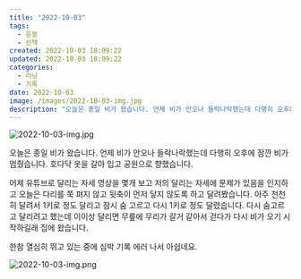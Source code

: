 ```yaml
---
title: "2022-10-03"
tags:
  - 운동
  - 산책
created: 2022-10-03 18:09:22
updated: 2022-10-03 18:09:22
categories:
  - 러닝
  - 기록
date: 2022-10-03
image: /images/2022-10-03-img.jpg
description: "오늘은 종일 비가 왔습니다. 언제 비가 안오나 들락나락했는데 다행히 오후에 잠깐 비가 멈췄습니다. 호다닥 옷을 갈아 입고 공원으로 향했습니다. 어제 유튜브로 달리는 자세 영상을 몇개 보고 저의 달리는 자세에 문제가 있음을 인지하고 오늘은 다리를 쭉 펴지 않고 뒷축이 먼저 닿지 않도록 하"
---
```


![2022-10-03-img.jpg](/images/2022-10-03-img.jpg)
 
 

오늘은 종일 비가 왔습니다. 언제 비가 안오나 들락나락했는데 다행히 오후에 잠깐 비가 멈췄습니다. 호다닥 옷을 갈아 입고 공원으로 향했습니다. 

어제 유튜브로 달리는 자세 영상을 몇개 보고 저의 달리는 자세에 문제가 있음을 인지하고 오늘은 다리를 쭉 펴지 않고 뒷축이 먼저 닿지 않도록 하고 달려봤습니다. 아주 천천히 달려서 1키로 정도 달리고 잠시 숨 고르고 다시 1키로 정도 달렸습니다. 다시 숨고르고 달리려고 했는데 이이상 달리면 무릎에 무리가 갈거 같아서 걷다가 다시 비가 오기 시작하길래 집에 왔습니다.

한참 열심히 뛰고 있는 중에 심박 기록 에러 나서 아쉽네요.

 
 ![2022-10-03-img.png](/images/2022-10-03-img.png)
